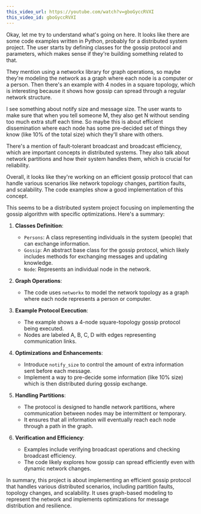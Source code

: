 ```yaml
---
this_video_url: https://youtube.com/watch?v=gboGyccRVXI
this_video_id: gboGyccRVXI
---
```

<think>
Okay, let me try to understand what's going on here. It looks like there are some code examples written in Python, probably for a distributed system project. The user starts by defining classes for the gossip protocol and parameters, which makes sense if they're building something related to that.

They mention using a networkx library for graph operations, so maybe they're modeling the network as a graph where each node is a computer or a person. Then there's an example with 4 nodes in a square topology, which is interesting because it shows how gossip can spread through a regular network structure.

I see something about notify size and message size. The user wants to make sure that when you tell someone M, they also get N without sending too much extra stuff each time. So maybe this is about efficient dissemination where each node has some pre-decided set of things they know (like 10% of the total size) which they'll share with others.

There's a mention of fault-tolerant broadcast and broadcast efficiency, which are important concepts in distributed systems. They also talk about network partitions and how their system handles them, which is crucial for reliability.

Overall, it looks like they're working on an efficient gossip protocol that can handle various scenarios like network topology changes, partition faults, and scalability. The code examples show a good implementation of this concept.
</think>

This seems to be a distributed system project focusing on implementing the gossip algorithm with specific optimizations. Here's a summary:

1. **Classes Definition**: 
   - `Persons`: A class representing individuals in the system (people) that can exchange information.
   - `Gossip`: An abstract base class for the gossip protocol, which likely includes methods for exchanging messages and updating knowledge.
   - `Node`: Represents an individual node in the network.

2. **Graph Operations**:
   - The code uses `networkx` to model the network topology as a graph where each node represents a person or computer.

3. **Example Protocol Execution**:
   - The example shows a 4-node square-topology gossip protocol being executed.
   - Nodes are labeled A, B, C, D with edges representing communication links.

4. **Optimizations and Enhancements**:
   - Introduce `notify_size` to control the amount of extra information sent before each message.
   - Implement a way to pre-decide some information (like 10% size) which is then distributed during gossip exchange.

5. **Handling Partitions**:
   - The protocol is designed to handle network partitions, where communication between nodes may be intermittent or temporary.
   - It ensures that all information will eventually reach each node through a path in the graph.

6. **Verification and Efficiency**:
   - Examples include verifying broadcast operations and checking broadcast efficiency.
   - The code likely explores how gossip can spread efficiently even with dynamic network changes.

In summary, this project is about implementing an efficient gossip protocol that handles various distributed scenarios, including partition faults, topology changes, and scalability. It uses graph-based modeling to represent the network and implements optimizations for message distribution and resilience.
